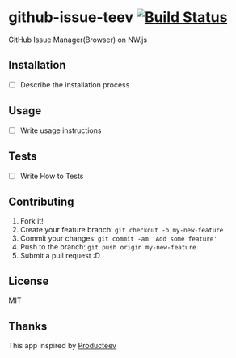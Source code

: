 # github-issue-teev [![Build Status](https://travis-ci.org/azu/github-issue-teev.svg?branch=master)](https://travis-ci.org/azu/github-issue-teev)


GitHub Issue Manager(Browser) on NW.js

## Installation

- [ ] Describe the installation process

## Usage

- [ ] Write usage instructions

## Tests

- [ ] Write How to Tests

## Contributing

1. Fork it!
2. Create your feature branch: `git checkout -b my-new-feature`
3. Commit your changes: `git commit -am 'Add some feature'`
4. Push to the branch: `git push origin my-new-feature`
5. Submit a pull request :D

## License

MIT

## Thanks

This app inspired by [Producteev](https://producteev.com/ "Task Management Software | Producteev by Jive")